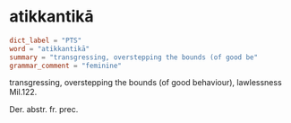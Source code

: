 # atikkantikā

``` toml
dict_label = "PTS"
word = "atikkantikā"
summary = "transgressing, overstepping the bounds (of good be"
grammar_comment = "feminine"
```

transgressing, overstepping the bounds (of good behaviour), lawlessness Mil.122.

Der. abstr. fr. prec.

